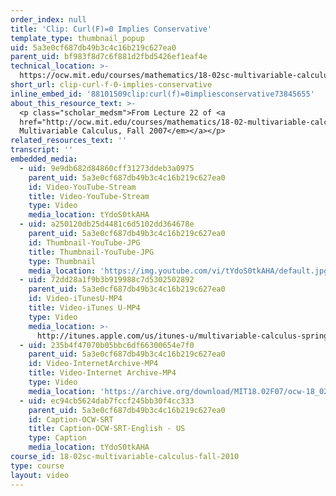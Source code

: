 ```yaml
---
order_index: null
title: 'Clip: Curl(F)=0 Implies Conservative'
template_type: thumbnail_popup
uid: 5a3e0cf687db49b3c4c16b219c627ea0
parent_uid: bf983f8d7c6f881d2fbd5426ef1eaf4e
technical_location: >-
  https://ocw.mit.edu/courses/mathematics/18-02sc-multivariable-calculus-fall-2010/3.-double-integrals-and-line-integrals-in-the-plane/part-c-greens-theorem/session-66-curl-f-equals-0-implies-conservative/clip-curl-f-0-implies-conservative
short_url: clip-curl-f-0-implies-conservative
inline_embed_id: '88101509clip:curl(f)=0impliesconservative73845655'
about_this_resource_text: >-
  <p class="scholar_medsm">From Lecture 22 of <a
  href="http://ocw.mit.edu/courses/mathematics/18-02-multivariable-calculus-fall-2007/video-lectures/"><em>18.02
  Multivariable Calculus, Fall 2007</em></a></p>
related_resources_text: ''
transcript: ''
embedded_media:
  - uid: 9e9db682d84860cff31273ddeb3a0975
    parent_uid: 5a3e0cf687db49b3c4c16b219c627ea0
    id: Video-YouTube-Stream
    title: Video-YouTube-Stream
    type: Video
    media_location: tYdoS0tkAHA
  - uid: a250120db25d4481c6d5102dd364678e
    parent_uid: 5a3e0cf687db49b3c4c16b219c627ea0
    id: Thumbnail-YouTube-JPG
    title: Thumbnail-YouTube-JPG
    type: Thumbnail
    media_location: 'https://img.youtube.com/vi/tYdoS0tkAHA/default.jpg'
  - uid: 72dd28a1f9b3b919988c7d5302502892
    parent_uid: 5a3e0cf687db49b3c4c16b219c627ea0
    id: Video-iTunesU-MP4
    title: Video-iTunes U-MP4
    type: Video
    media_location: >-
      http://itunes.apple.com/us/itunes-u/multivariable-calculus-spring/id354869122
  - uid: 235b4f47070b05bbc6df66300654e7f0
    parent_uid: 5a3e0cf687db49b3c4c16b219c627ea0
    id: Video-InternetArchive-MP4
    title: Video-Internet Archive-MP4
    type: Video
    media_location: 'https://archive.org/download/MIT18.02F07/ocw-18_02-f07-lec22_300k.mp4'
  - uid: ec94cb5624dab7fccf245bb30f4cc333
    parent_uid: 5a3e0cf687db49b3c4c16b219c627ea0
    id: Caption-OCW-SRT
    title: Caption-OCW-SRT-English - US
    type: Caption
    media_location: tYdoS0tkAHA
course_id: 18-02sc-multivariable-calculus-fall-2010
type: course
layout: video
---
```

